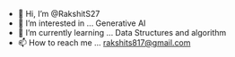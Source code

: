 - 👋 Hi, I’m @RakshitS27
- 👀 I’m interested in ... Generative AI
- 🌱 I’m currently learning ... Data Structures and algorithm
- 📫 How to reach me ... rakshits817@gmail.com

<!---
RakshitS27/RakshitS27 is a ✨ special ✨ repository because its `README.md` (this file) appears on your GitHub profile.
You can click the Preview link to take a look at your changes.
--->
